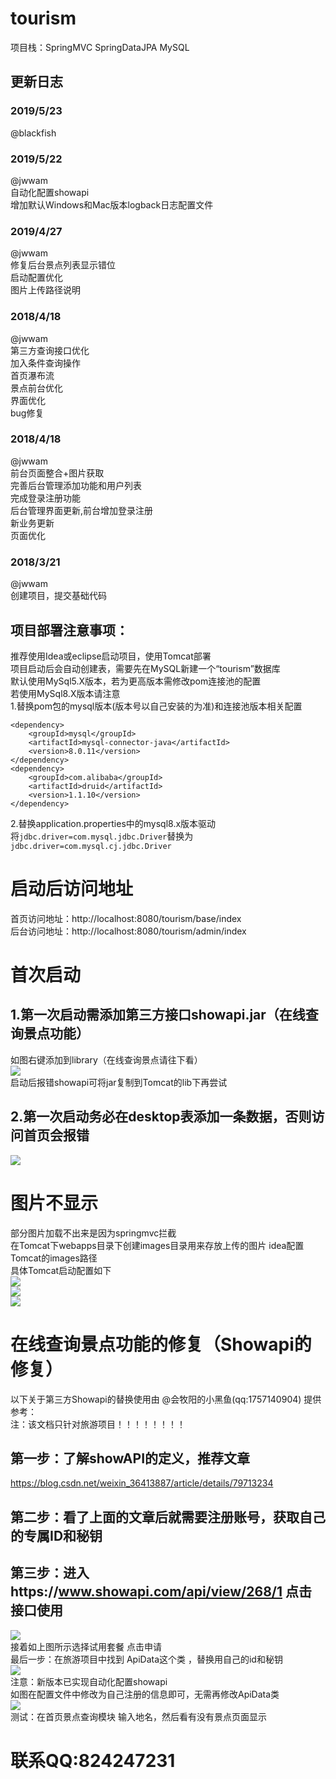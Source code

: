 # tourism  
项目栈：SpringMVC SpringDataJPA MySQL    

## 更新日志  
### 2019/5/23  
@blackfish  


### 2019/5/22 
@jwwam  
自动化配置showapi  
增加默认Windows和Mac版本logback日志配置文件    

### 2019/4/27  
@jwwam  
修复后台景点列表显示错位  
启动配置优化  
图片上传路径说明  

### 2018/4/18  
@jwwam  
第三方查询接口优化  
加入条件查询操作  
首页瀑布流  
景点前台优化  
界面优化  
bug修复  

### 2018/4/18  
@jwwam  
前台页面整合+图片获取  
完善后台管理添加功能和用户列表  
完成登录注册功能  
后台管理界面更新,前台增加登录注册  
新业务更新  
页面优化  

### 2018/3/21  
@jwwam  
创建项目，提交基础代码  

## 项目部署注意事项：  
推荐使用Idea或eclipse启动项目，使用Tomcat部署  
项目启动后会自动创建表，需要先在MySQL新建一个“tourism”数据库   
默认使用MySql5.X版本，若为更高版本需修改pom连接池的配置  
若使用MySql8.X版本请注意  
1.替换pom包的mysql版本(版本号以自己安装的为准)和连接池版本相关配置  
```
<dependency>  
    <groupId>mysql</groupId>
    <artifactId>mysql-connector-java</artifactId>
    <version>8.0.11</version>
</dependency>
<dependency>
    <groupId>com.alibaba</groupId>
    <artifactId>druid</artifactId>
    <version>1.1.10</version>
</dependency>
```
2.替换application.properties中的mysql8.x版本驱动  
将```jdbc.driver=com.mysql.jdbc.Driver```替换为```jdbc.driver=com.mysql.cj.jdbc.Driver```  

# 启动后访问地址  
首页访问地址：http://localhost:8080/tourism/base/index  
后台访问地址：http://localhost:8080/tourism/admin/index  

# 首次启动  
## 1.第一次启动需添加第三方接口showapi.jar（在线查询景点功能）  
如图右键添加到library（在线查询景点请往下看）   
![](https://github.com/jwwam/tourism/blob/master/src/main/webapp/images/addjar1.png)    
启动后报错showapi可将jar复制到Tomcat的lib下再尝试   
## 2.第一次启动务必在desktop表添加一条数据，否则访问首页会报错  
![](https://github.com/jwwam/tourism/blob/master/src/main/webapp/images/beforestart.png)  

# 图片不显示  
部分图片加载不出来是因为springmvc拦截   
在Tomcat下webapps目录下创建images目录用来存放上传的图片 idea配置Tomcat的images路径  
具体Tomcat启动配置如下  
![](https://github.com/jwwam/tourism/blob/master/src/main/webapp/images/imageUpload1.png)   
![](https://github.com/jwwam/tourism/blob/master/src/main/webapp/images/imageUpload2.png)   
![](https://github.com/jwwam/tourism/blob/master/src/main/webapp/images/imageUpload3.png)   

# 在线查询景点功能的修复（Showapi的修复）
以下关于第三方Showapi的替换使用由 @会牧阳的小黑鱼(qq:1757140904) 提供参考：  
注：该文档只针对旅游项目！！！！！！！！   
## 第一步：了解showAPI的定义，推荐文章  
https://blog.csdn.net/weixin_36413887/article/details/79713234  
## 第二步：看了上面的文章后就需要注册账号，获取自己的专属ID和秘钥  
## 第三步：进入https://www.showapi.com/api/view/268/1  点击 接口使用    
![](https://github.com/jwwam/tourism/blob/master/src/main/webapp/images/showapi1.png)   
接着如上图所示选择试用套餐  点击申请  
最后一步：在旅游项目中找到 ApiData这个类 ，替换用自己的id和秘钥  
![](https://github.com/jwwam/tourism/blob/master/src/main/webapp/images/showapi2.png)  
注意：新版本已实现自动化配置showapi   
如图在配置文件中修改为自己注册的信息即可，无需再修改ApiData类  
![](https://github.com/jwwam/tourism/blob/master/src/main/webapp/images/showapi3.png)  
测试：在首页景点查询模块  输入地名，然后看有没有景点页面显示   

# 联系QQ:824247231  
